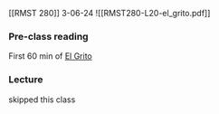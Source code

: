 [[RMST 280]]
3-06-24
![[RMST280-L20-el_grito.pdf]]
### Pre-class reading
First 60 min of [El Grito](https://www.youtube.com/watch?v=SXu1U_P9Whg&t=517s&ab_channel=KristalBivona) 
### Lecture
skipped this class
